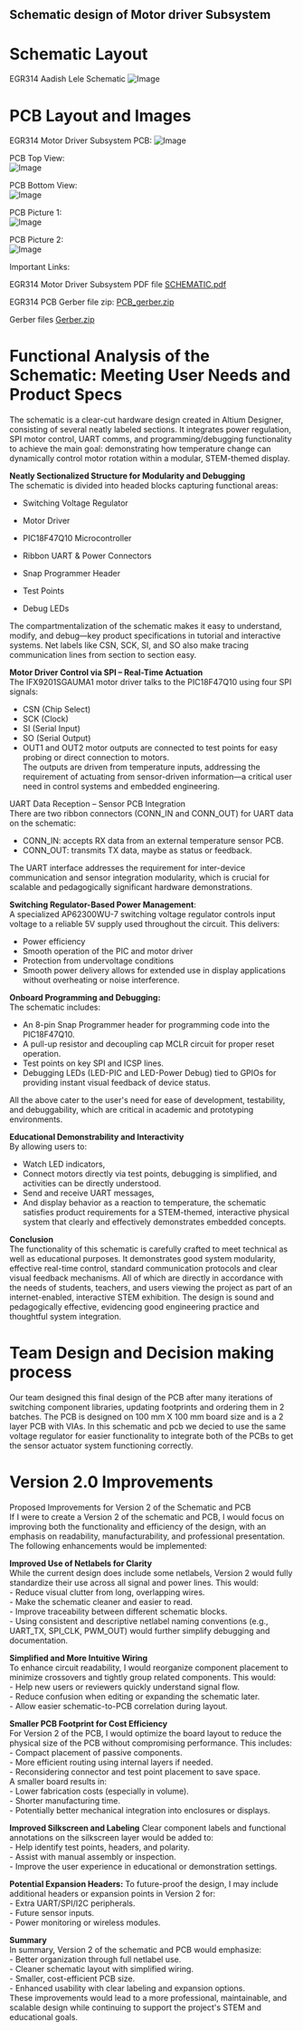 
## Schematic design of Motor driver Subsystem

# Schematic Layout  
EGR314 Aadish Lele Schematic
![Image](https://github.com/user-attachments/assets/c7163d30-6a1a-4427-86f4-89c7ff576e49)

# PCB Layout and Images
EGR314 Motor Driver Subsystem PCB:
![Image](https://github.com/user-attachments/assets/8655c729-7e94-434b-9340-f5c528838998)

PCB Top View:  
![Image](https://github.com/user-attachments/assets/46d92fa4-020f-4745-baa7-ae3f704e8539)

PCB Bottom View:  
![Image](https://github.com/user-attachments/assets/e3679142-1249-4cea-b62b-174048852221)

PCB Picture 1:  
![Image](https://github.com/user-attachments/assets/49e72448-2aca-4d74-bb85-e5b8b3d1b57e)

PCB Picture 2:  
![Image](https://github.com/user-attachments/assets/fd9190a4-9300-4f19-935d-92c422a6a897)

Important Links:  

EGR314 Motor Driver Subsystem PDF file
[SCHEMATIC.pdf](https://github.com/user-attachments/files/19829832/SCHEMATIC.pdf)

EGR314 PCB Gerber file zip:
[PCB_gerber.zip](https://github.com/user-attachments/files/20045509/PCB_gerber.zip)

Gerber files [Gerber.zip](https://github.com/user-attachments/files/20052061/Gerber.zip)



# Functional Analysis of the Schematic: Meeting User Needs and Product Specs
The schematic is a clear-cut hardware design created in Altium Designer, consisting of several neatly labeled sections. It integrates power regulation, SPI motor control, UART comms, and programming/debugging functionality to achieve the main goal: demonstrating how temperature change can dynamically control motor rotation within a modular, STEM-themed display.  

**Neatly Sectionalized Structure for Modularity and Debugging**    
The schematic is divided into headed blocks capturing functional areas:  
  - Switching Voltage Regulator  
  - Motor Driver  

  - PIC18F47Q10 Microcontroller  
  - Ribbon UART & Power Connectors  
  - Snap Programmer Header  
  - Test Points  
  - Debug LEDs
  
The compartmentalization of the schematic makes it easy to understand, modify, and debug—key product specifications in tutorial and interactive systems. Net labels like CSN, SCK, SI, and SO also make tracing communication lines from section to section easy.  

**Motor Driver Control via SPI – Real-Time Actuation**    
The IFX9201SGAUMA1 motor driver talks to the PIC18F47Q10 using four SPI signals:
  - CSN (Chip Select)  
  - SCK (Clock)  
  - SI (Serial Input)  
  - SO (Serial Output)   
  - OUT1 and OUT2 motor outputs are connected to test points for easy probing or direct connection to motors.  
The outputs are driven from temperature inputs, addressing the requirement of actuating from sensor-driven information—a critical user need in control systems and embedded engineering.  

UART Data Reception – Sensor PCB Integration  
There are two ribbon connectors (CONN_IN and CONN_OUT) for UART data on the schematic:  
- CONN_IN: accepts RX data from an external temperature sensor PCB.  
- CONN_OUT: transmits TX data, maybe as status or feedback.  

The UART interface addresses the requirement for inter-device communication and sensor integration modularity, which is crucial for scalable and pedagogically significant hardware demonstrations.  

**Switching Regulator-Based Power Management**:      
A specialized AP62300WU-7 switching voltage regulator controls input voltage to a reliable 5V supply used throughout the circuit. This delivers:
  - Power efficiency
  - Smooth operation of the PIC and motor driver
  - Protection from undervoltage conditions
  - Smooth power delivery allows for extended use in display applications without overheating or noise interference.

**Onboard Programming and Debugging:**    
The schematic includes:  
  - An 8-pin Snap Programmer header for programming code into the PIC18F47Q10.  
  - A pull-up resistor and decoupling cap MCLR circuit for proper reset operation.  
  - Test points on key SPI and ICSP lines.  
  - Debugging LEDs (LED-PIC and LED-Power Debug) tied to GPIOs for providing instant visual feedback of device status.  

All the above cater to the user's need for ease of development, testability, and debuggability, which are critical in academic and prototyping environments.

**Educational Demonstrability and Interactivity**    
By allowing users to:
  - Watch LED indicators,
  - Connect motors directly via test points, debugging is simplified, and activities can be directly understood.
  - Send and receive UART messages,
  - And display behavior as a reaction to temperature, the schematic satisfies product requirements for a STEM-themed, interactive physical system that clearly and effectively demonstrates embedded concepts.  

**Conclusion**    
The functionality of this schematic is carefully crafted to meet technical as well as educational purposes. It demonstrates good system modularity, effective real-time control, standard communication protocols and clear visual feedback mechanisms. All of which are directly in accordance with the needs of students, teachers, and users viewing the project as part of an internet-enabled, interactive STEM exhibition. The design is sound and pedagogically effective, evidencing good engineering practice and thoughtful system integration.  

# Team Design and Decision making process  
Our team designed this final design of the PCB after many iterations of switching component libraries, updating footprints and ordering them in 2 batches. The PCB is designed on 100 mm X 100 mm board size and is a 2 layer PCB with VIAs. In this schematic and pcb we decied to use the same voltage regulator for easier functionality to integrate both of the PCBs to get the sensor actuator system functioning correctly.  

# Version 2.0 Improvements  
Proposed Improvements for Version 2 of the Schematic and PCB  
If I were to create a Version 2 of the schematic and PCB, I would focus on improving both the functionality and efficiency of the design, with an emphasis on readability, manufacturability, and professional presentation. The following enhancements would be implemented:  

**Improved Use of Netlabels for Clarity**  
While the current design does include some netlabels, Version 2 would fully standardize their use across all signal and power lines. This would:  
      - Reduce visual clutter from long, overlapping wires.  
      - Make the schematic cleaner and easier to read.  
      - Improve traceability between different schematic blocks.  
      - Using consistent and descriptive netlabel naming conventions (e.g., UART_TX, SPI_CLK, PWM_OUT) would further simplify debugging and documentation.  

**Simplified and More Intuitive Wiring**  
To enhance circuit readability, I would reorganize component placement to minimize crossovers and tightly group related components. This would:  
      - Help new users or reviewers quickly understand signal flow.  
      - Reduce confusion when editing or expanding the schematic later.  
      - Allow easier schematic-to-PCB correlation during layout.  

**Smaller PCB Footprint for Cost Efficiency**  
For Version 2 of the PCB, I would optimize the board layout to reduce the physical size of the PCB without compromising performance. This includes:  
      - Compact placement of passive components.  
      - More efficient routing using internal layers if needed.  
      - Reconsidering connector and test point placement to save space.  
A smaller board results in:  
      - Lower fabrication costs (especially in volume).  
      - Shorter manufacturing time.  
      - Potentially better mechanical integration into enclosures or displays.  

**Improved Silkscreen and Labeling**
Clear component labels and functional annotations on the silkscreen layer would be added to:  
      - Help identify test points, headers, and polarity.  
      - Assist with manual assembly or inspection.  
      - Improve the user experience in educational or demonstration settings.  

**Potential Expansion Headers:**
To future-proof the design, I may include additional headers or expansion points in Version 2 for:  
      - Extra UART/SPI/I2C peripherals.  
      - Future sensor inputs.  
      - Power monitoring or wireless modules.  

**Summary**  
In summary, Version 2 of the schematic and PCB would emphasize:  
      - Better organization through full netlabel use.  
      - Cleaner schematic layout with simplified wiring.  
      - Smaller, cost-efficient PCB size.  
      - Enhanced usability with clear labeling and expansion options.  
These improvements would lead to a more professional, maintainable, and scalable design while continuing to support the project's STEM and educational goals.
